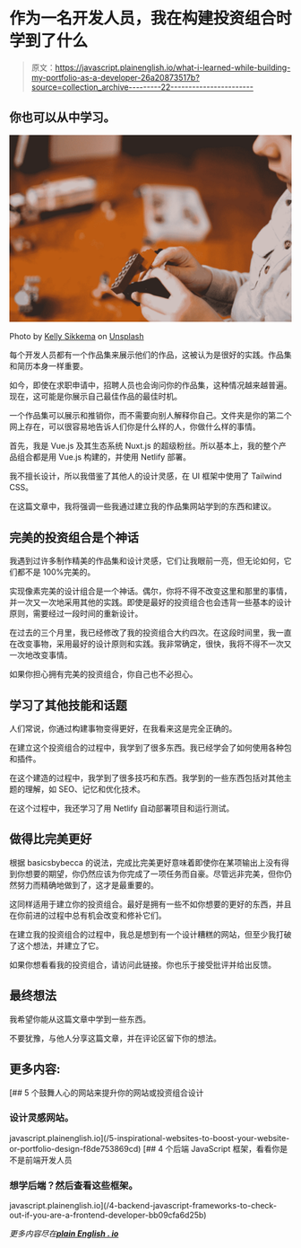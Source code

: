 # 作为一名开发人员，我在构建投资组合时学到了什么

> 原文：<https://javascript.plainenglish.io/what-i-learned-while-building-my-portfolio-as-a-developer-26a20873517b?source=collection_archive---------22----------------------->

## 你也可以从中学习。

![](img/b65c6a42d6507ddbc8ca21154ccfc14d.png)

Photo by [Kelly Sikkema](https://unsplash.com/@kellysikkema?utm_source=medium&utm_medium=referral) on [Unsplash](https://unsplash.com?utm_source=medium&utm_medium=referral)

每个开发人员都有一个作品集来展示他们的作品，这被认为是很好的实践。作品集和简历本身一样重要。

如今，即使在求职申请中，招聘人员也会询问你的作品集，这种情况越来越普遍。现在，这可能是你展示自己最佳作品的最佳时机。

一个作品集可以展示和推销你，而不需要向别人解释你自己。文件夹是你的第二个网上存在，可以很容易地告诉人们你是什么样的人，你做什么样的事情。

首先，我是 Vue.js 及其生态系统 Nuxt.js 的超级粉丝。所以基本上，我的整个产品组合都是用 Vue.js 构建的，并使用 Netlify 部署。

我不擅长设计，所以我借鉴了其他人的设计灵感，在 UI 框架中使用了 Tailwind CSS。

在这篇文章中，我将强调一些我通过建立我的作品集网站学到的东西和建议。

## **完美的投资组合是个神话**

我遇到过许多制作精美的作品集和设计灵感，它们让我眼前一亮，但无论如何，它们都不是 100%完美的。

实现像素完美的设计组合是一个神话。偶尔，你将不得不改变这里和那里的事情，并一次又一次地采用其他的实践。即使是最好的投资组合也会违背一些基本的设计原则，需要经过一段时间的重新设计。

在过去的三个月里，我已经修改了我的投资组合大约四次。在这段时间里，我一直在改变事物，采用最好的设计原则和实践。我非常确定，很快，我将不得不一次又一次地改变事情。

如果你担心拥有完美的投资组合，你自己也不必担心。

## **学习了其他技能和话题**

人们常说，你通过构建事物变得更好，在我看来这是完全正确的。

在建立这个投资组合的过程中，我学到了很多东西。我已经学会了如何使用各种包和插件。

在这个建造的过程中，我学到了很多技巧和东西。我学到的一些东西包括对其他主题的理解，如 SEO、记忆和优化技术。

在这个过程中，我还学习了用 Netlify 自动部署项目和运行测试。

## **做得比完美更好**

根据 basicsbybecca 的说法，完成比完美更好意味着即使你在某项输出上没有得到你想要的期望，你仍然应该为你完成了一项任务而自豪。尽管远非完美，但你仍然努力而精确地做到了，这才是最重要的。

这同样适用于建立你的投资组合。最好是拥有一些不如你想要的更好的东西，并且在你前进的过程中总有机会改变和修补它们。

在建立我的投资组合的过程中，我总是想到有一个设计糟糕的网站，但至少我打破了这个想法，并建立了它。

如果你想看看我的投资组合，请访问此链接。你也乐于接受批评并给出反馈。

## **最终想法**

我希望你能从这篇文章中学到一些东西。

不要犹豫，与他人分享这篇文章，并在评论区留下你的想法。

## **更多内容:**

[](/5-inspirational-websites-to-boost-your-website-or-portfolio-design-f8de753869cd) [## 5 个鼓舞人心的网站来提升你的网站或投资组合设计

### 设计灵感网站。

javascript.plainenglish.io](/5-inspirational-websites-to-boost-your-website-or-portfolio-design-f8de753869cd) [](/4-backend-javascript-frameworks-to-check-out-if-you-are-a-frontend-developer-bb09cfa6d25b) [## 4 个后端 JavaScript 框架，看看你是不是前端开发人员

### 想学后端？然后查看这些框架。

javascript.plainenglish.io](/4-backend-javascript-frameworks-to-check-out-if-you-are-a-frontend-developer-bb09cfa6d25b) 

*更多内容尽在*[***plain English . io***](http://plainenglish.io/)